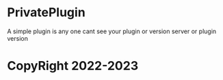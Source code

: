 # PrivatePlugin

A simple plugin is any one cant see your plugin or version server or plugin version


# CopyRight 2022-2023
